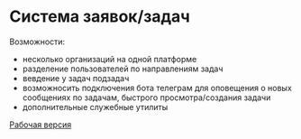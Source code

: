# Cистема заявок/задач

Возможности:

- несколько организаций на одной платформе
- разделение пользователей по направлениям задач
- вевдение у задач подзадач
- возможносить подключения бота телеграм для оповещения о новых сообщениях по задачам, быстрого просмотра/создания задачи
- дополнительные служебные утилиты

[Рабочая версия](https://ticket.smnik.ru/)
